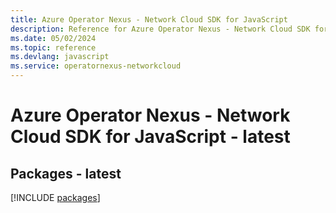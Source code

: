 ```yaml
---
title: Azure Operator Nexus - Network Cloud SDK for JavaScript
description: Reference for Azure Operator Nexus - Network Cloud SDK for JavaScript
ms.date: 05/02/2024
ms.topic: reference
ms.devlang: javascript
ms.service: operatornexus-networkcloud
---
```

# Azure Operator Nexus - Network Cloud SDK for JavaScript - latest
## Packages - latest
[!INCLUDE [packages](operator-nexus---network-cloud-index.md)]